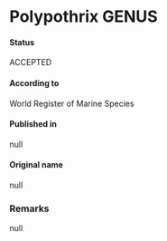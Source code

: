 Polypothrix GENUS
=======

#### Status
ACCEPTED

#### According to
World Register of Marine Species

#### Published in
null

#### Original name
null

### Remarks
null